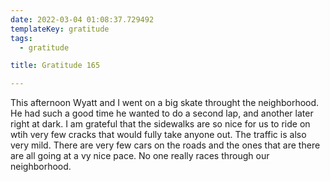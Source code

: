 ```yaml
---
date: 2022-03-04 01:08:37.729492
templateKey: gratitude
tags:
  - gratitude

title: Gratitude 165

---
```


This afternoon Wyatt and I went on a big skate throught the
neighborhood.  He had such a good time he wanted to do a second lap, and
another later right at dark.  I am grateful that the sidewalks are so
nice for us to ride on wtih very few cracks that would fully take anyone
out. The traffic is also very mild.   There are very few cars on the
roads and the ones that are there are all going at a vy nice pace.  No
one really races through our neighborhood.
